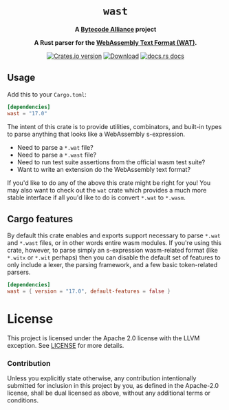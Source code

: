 <div align="center">
  <h1><code>wast</code></h1>

<strong>A <a href="https://bytecodealliance.org/">Bytecode Alliance</a> project</strong>

  <p>
    <strong>A Rust parser for the <a href="https://webassembly.github.io/spec/core/text/index.html">WebAssembly Text Format (WAT)</a>.</strong>
  </p>

  <p>
    <a href="https://crates.io/crates/wast"><img src="https://img.shields.io/crates/v/wast.svg?style=flat-square" alt="Crates.io version" /></a>
    <a href="https://crates.io/crates/wast"><img src="https://img.shields.io/crates/d/wast.svg?style=flat-square" alt="Download" /></a>
    <a href="https://docs.rs/wast/"><img src="https://img.shields.io/badge/docs-latest-blue.svg?style=flat-square" alt="docs.rs docs" /></a>
  </p>
</div>


## Usage

Add this to your `Cargo.toml`:

```toml
[dependencies]
wast = "17.0"
```

The intent of this crate is to provide utilities, combinators, and built-in
types to parse anything that looks like a WebAssembly s-expression.

* Need to parse a `*.wat` file?
* Need to parse a `*.wast` file?
* Need to run test suite assertions from the official wasm test suite?
* Want to write an extension do the WebAssembly text format?

If you'd like to do any of the above this crate might be right for you! You may
also want to check out the `wat` crate which provides a much more stable
interface if all you'd like to do is convert `*.wat` to `*.wasm`.

## Cargo features

By default this crate enables and exports support necessary to parse `*.wat` and
`*.wast` files, or in other words entire wasm modules. If you're using this
crate, however, to parse simply an s-expression wasm-related format (like
`*.witx` or `*.wit` perhaps) then you can disable the default set of features to
only include a lexer, the parsing framework, and a few basic token-related
parsers.

```toml
[dependencies]
wast = { version = "17.0", default-features = false }
```

# License

This project is licensed under the Apache 2.0 license with the LLVM exception.
See [LICENSE](LICENSE) for more details.

### Contribution

Unless you explicitly state otherwise, any contribution intentionally submitted
for inclusion in this project by you, as defined in the Apache-2.0 license,
shall be dual licensed as above, without any additional terms or conditions.
